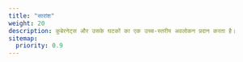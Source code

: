 ```yaml
---
title: "सारांश"
weight: 20
description: कुबेरनेट्स और उसके घटकों का एक उच्च-स्तरीय अवलोकन प्रदान करता है।
sitemap:
  priority: 0.9
---
```




